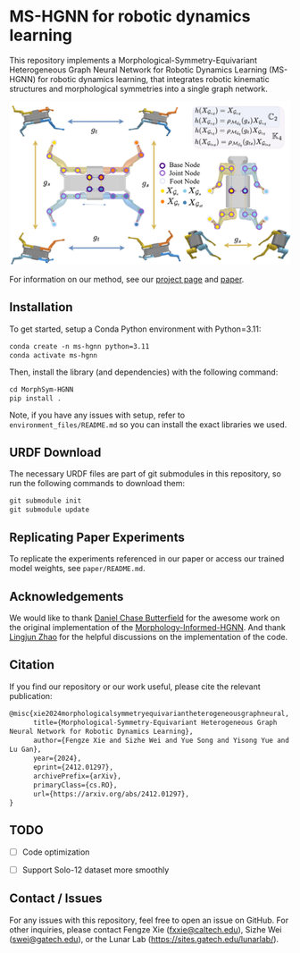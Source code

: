 # MS-HGNN for robotic dynamics learning
This repository implements a Morphological-Symmetry-Equivariant Heterogeneous Graph Neural Network for Robotic Dynamics Learning (MS-HGNN) for robotic dynamics learning, that integrates robotic kinematic structures and morphological symmetries into a single graph network.

![Figure 2](paper/teaser.png)

For information on our method, see our [project page](https://lunarlab-gatech.github.io/MorphSym-HGNN/) and [paper](https://arxiv.org/abs/2412.01297).

## Installation
To get started, setup a Conda Python environment with Python=3.11:
```
conda create -n ms-hgnn python=3.11
conda activate ms-hgnn
```

Then, install the library (and dependencies) with the following command:
```
cd MorphSym-HGNN
pip install .
```

Note, if you have any issues with setup, refer to `environment_files/README.md` so you can install the exact libraries we used.

## URDF Download
The necessary URDF files are part of git submodules in this repository, so run the following commands to download them:
```
git submodule init
git submodule update
```

## Replicating Paper Experiments

To replicate the experiments referenced in our paper or access our trained model weights, see `paper/README.md`.

## Acknowledgements

We would like to thank [Daniel Chase Butterfield](https://scholar.google.com/citations?user=i5PF63IAAAAJ&hl=en) for the awesome work on the original implementation of the [Morphology-Informed-HGNN](https://github.com/lunarlab-gatech/Morphology-Informed-HGNN). And thank [Lingjun Zhao](https://scholar.google.com/citations?user=iyNynZwAAAAJ&hl=en) for the helpful discussions on the implementation of the code.

## Citation

If you find our repository or our work useful, please cite the relevant publication:

```
@misc{xie2024morphologicalsymmetryequivariantheterogeneousgraphneural,
      title={Morphological-Symmetry-Equivariant Heterogeneous Graph Neural Network for Robotic Dynamics Learning}, 
      author={Fengze Xie and Sizhe Wei and Yue Song and Yisong Yue and Lu Gan},
      year={2024},
      eprint={2412.01297},
      archivePrefix={arXiv},
      primaryClass={cs.RO},
      url={https://arxiv.org/abs/2412.01297}, 
}
```

## TODO
- [ ] Code optimization
- [ ] Support Solo-12 dataset more smoothly


## Contact / Issues

For any issues with this repository, feel free to open an issue on GitHub. For other inquiries, please contact Fengze Xie (fxxie@caltech.edu), Sizhe Wei (swei@gatech.edu), or the Lunar Lab (https://sites.gatech.edu/lunarlab/).
